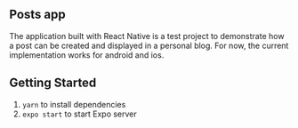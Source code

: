 ## Posts app
The application built with React Native is a test project to demonstrate how a post can be created and displayed in a personal blog. For now, the current implementation works for android and ios.

## Getting Started

1. `yarn` to install dependencies
2. `expo start` to start Expo server
